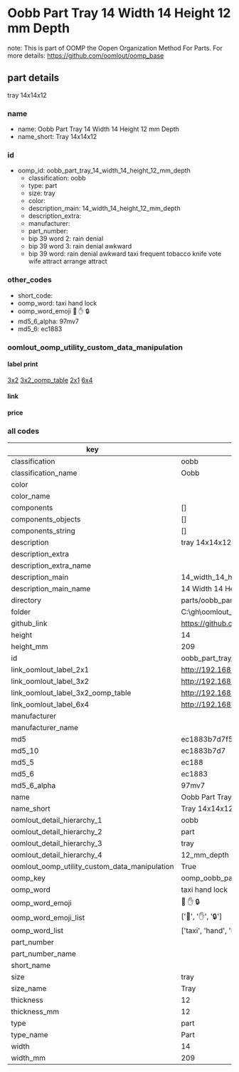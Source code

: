 # Oobb Part Tray 14 Width 14 Height 12 mm Depth  

note: This is part of OOMP the Oopen Organization Method For Parts. For more details: https://github.com/oomlout/oomp_base

##  part details
  



tray 14x14x12



### name
* name: Oobb Part Tray 14 Width 14 Height 12 mm Depth
* name_short: Tray 14x14x12 
### id
* oomp_id: oobb_part_tray_14_width_14_height_12_mm_depth
  * classification: oobb
  * type: part
  * size: tray
  * color: 
  * description_main: 14_width_14_height_12_mm_depth
  * description_extra: 
  * manufacturer: 
  * part_number: 
  * bip 39 word 2: rain denial
  * bip 39 word 3: rain denial awkward
  * bip 39 word: rain denial awkward taxi frequent tobacco knife vote wife attract arrange attract

### other_codes
* short_code: 
* oomp_word: taxi hand lock
* oomp_word_emoji :taxi: :hand: :lock:
* md5_6_alpha: 97mv7
* md5_6: ec1883






### oomlout_oomp_utility_custom_data_manipulation
#### label print
[3x2](http://192.168.1.245:1112/?label=oomp%2097mv7)
[3x2_oomp_table](http://192.168.1.108:1112/?label=oomp%2097mv7)
[2x1](http://192.168.1.242:1112/?label=oomp%2097mv7)
[6x4](http://192.168.1.55:1112/?label=oomp%2097mv7)    

#### link

                              

#### price







### all codes 
| key | value |  
| --- | --- |  
| classification | oobb |  
| classification_name | Oobb |  
| color |  |  
| color_name |  |  
| components | [] |  
| components_objects | [] |  
| components_string | [] |  
| description | tray 14x14x12 |  
| description_extra |  |  
| description_extra_name |  |  
| description_main | 14_width_14_height_12_mm_depth |  
| description_main_name | 14 Width 14 Height 12 mm Depth |  
| directory | parts/oobb_part_tray_14_width_14_height_12_mm_depth |  
| folder | C:\gh\oomlout_oobb_version_4_generated_parts\parts\oobb_part_tray_14_width_14_height_12_mm_depth |  
| github_link | https://github.com/oomlout/oomlout_oomp_part_src/tree/main/parts/oobb_part_tray_14_width_14_height_12_mm_depth |  
| height | 14 |  
| height_mm | 209 |  
| id | oobb_part_tray_14_width_14_height_12_mm_depth |  
| link_oomlout_label_2x1 | http://192.168.1.242:1112/?label=oomp%2097mv7 |  
| link_oomlout_label_3x2 | http://192.168.1.245:1112/?label=oomp%2097mv7 |  
| link_oomlout_label_3x2_oomp_table | http://192.168.1.108:1112/?label=oomp%2097mv7 |  
| link_oomlout_label_6x4 | http://192.168.1.55:1112/?label=oomp%2097mv7 |  
| manufacturer |  |  
| manufacturer_name |  |  
| md5 | ec1883b7d7f5ef778cae5de6218e9d88 |  
| md5_10 | ec1883b7d7 |  
| md5_5 | ec188 |  
| md5_6 | ec1883 |  
| md5_6_alpha | 97mv7 |  
| name | Oobb Part Tray 14 Width 14 Height 12 mm Depth |  
| name_short | Tray 14x14x12  |  
| oomlout_detail_hierarchy_1 | oobb |  
| oomlout_detail_hierarchy_2 | part |  
| oomlout_detail_hierarchy_3 | tray |  
| oomlout_detail_hierarchy_4 | 12_mm_depth |  
| oomlout_oomp_utility_custom_data_manipulation | True |  
| oomp_key | oomp_oobb_part_tray_14_width_14_height_12_mm_depth |  
| oomp_word | taxi hand lock |  
| oomp_word_emoji | :taxi: :hand: :lock: |  
| oomp_word_emoji_list | [':taxi:', ':hand:', ':lock:'] |  
| oomp_word_list | ['taxi', 'hand', 'lock'] |  
| part_number |  |  
| part_number_name |  |  
| short_name |  |  
| size | tray |  
| size_name | Tray |  
| thickness | 12 |  
| thickness_mm | 12 |  
| type | part |  
| type_name | Part |  
| width | 14 |  
| width_mm | 209 |  
